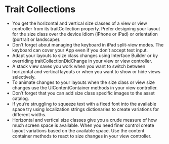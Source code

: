 # Trait Collections

- You get the horizontal and vertical size classes of a view or view controller from its traitCollection property. Prefer designing your layout for the size class over the device idiom (iPhone or iPad) or orientation (portrait or landscape).
- Don’t forget about managing the keyboard in iPad split-view modes. The keyboard can cover your App even if you don’t accept text input.
- Adapt your layouts to size class changes using Interface Builder or by overriding traitCollectionDidChange in your view or view controller.
- A stack view saves you work when you want to switch between horizontal and vertical layouts or when you want to show or hide views selectively.
- To animate changes to your layouts when the size class or view size changes use the UIContentContainer methods in your view controller.
- Don’t forget that you can add size class specific images to the asset catalog.
- If you’re struggling to squeeze text with a fixed font into the available space try using localization strings dictionaries to create variations for different widths.
- Horizontal and vertical size classes give you a crude measure of how much screen space is available. When you need finer control create layout variations based on the available space. Use the content container methods to react to size changes in your view controller.
